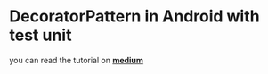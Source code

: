 
# DecoratorPattern in Android with test unit
you can read the tutorial on [**medium**](https://medium.com/@m.dalman68/decorator-pattern-in-android-d3737a561ccc) 
